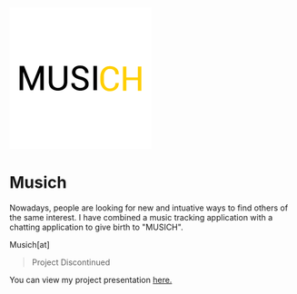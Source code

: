 ![](https://github.com/baksha97/Musich/blob/master/Musich/Images/logo.png?raw=true)
# Musich
Nowadays, people are looking for new and intuative ways to find others of the same interest. 
I have combined a music tracking application with a chatting application to give birth to "MUSICH".

Musich[at]

>Project Discontinued

You can view my project presentation [here.](https://prezi.com/view/ME56yQ7ZNpOIVjuz6fQC/)
